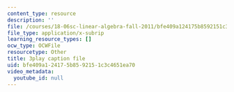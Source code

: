 ```yaml
---
content_type: resource
description: ''
file: /courses/18-06sc-linear-algebra-fall-2011/bfe409a124175b8592151c3c4651ea70_Ts3o2I8_Mxc.vtt
file_type: application/x-subrip
learning_resource_types: []
ocw_type: OCWFile
resourcetype: Other
title: 3play caption file
uid: bfe409a1-2417-5b85-9215-1c3c4651ea70
video_metadata:
  youtube_id: null
---
```

